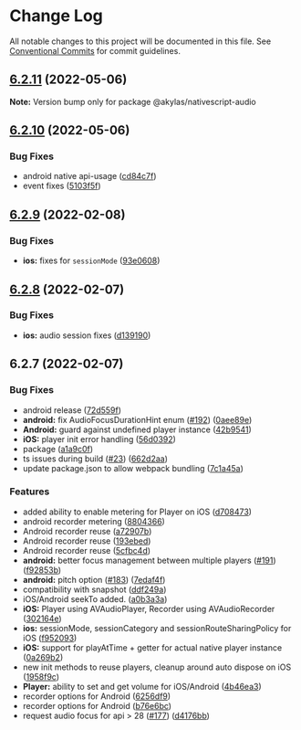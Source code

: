 # Change Log

All notable changes to this project will be documented in this file.
See [Conventional Commits](https://conventionalcommits.org) for commit guidelines.

## [6.2.11](https://github.com/farfromrefug/nativescript-audio/compare/v6.2.10...v6.2.11) (2022-05-06)

**Note:** Version bump only for package @akylas/nativescript-audio





## [6.2.10](https://github.com/farfromrefug/nativescript-audio/compare/v6.2.9...v6.2.10) (2022-05-06)


### Bug Fixes

* android native api-usage ([cd84c7f](https://github.com/farfromrefug/nativescript-audio/commit/cd84c7f4d6b2f1d72de730b712611c50b293d311))
* event fixes ([5103f5f](https://github.com/farfromrefug/nativescript-audio/commit/5103f5f9ed59306ba0aab78b79f0764c87cfdc54))





## [6.2.9](https://github.com/farfromrefug/nativescript-audio/compare/v6.2.8...v6.2.9) (2022-02-08)


### Bug Fixes

* **ios:** fixes for `sessionMode` ([93e0608](https://github.com/farfromrefug/nativescript-audio/commit/93e060868d1eddf337d5884cd3e53b85889c10a5))





## [6.2.8](https://github.com/farfromrefug/nativescript-audio/compare/v6.2.7...v6.2.8) (2022-02-07)


### Bug Fixes

* **ios:** audio session fixes ([d139190](https://github.com/farfromrefug/nativescript-audio/commit/d139190825f9d9004b48b6ab24fbb1a733cbfe67))





## 6.2.7 (2022-02-07)


### Bug Fixes

* android release ([72d559f](https://github.com/farfromrefug/nativescript-audio/commit/72d559f1e7e64debfedb5886420f1f01047d1773))
* **android:** fix AudioFocusDurationHint enum ([#192](https://github.com/farfromrefug/nativescript-audio/issues/192)) ([0aee89e](https://github.com/farfromrefug/nativescript-audio/commit/0aee89e446a8ffb1282686d5949059ebdbef664a))
* **Android:** guard against undefined player instance ([42b9541](https://github.com/farfromrefug/nativescript-audio/commit/42b95412348c179a371ecfb052a176abf453c06e))
* **iOS:** player init error handling ([56d0392](https://github.com/farfromrefug/nativescript-audio/commit/56d039224af46956eb05e179a4bff4bb4eb47421))
* package ([a1a9c0f](https://github.com/farfromrefug/nativescript-audio/commit/a1a9c0f0826a59cbabd63c38bcef77316b469f6e))
* ts issues during build ([#23](https://github.com/farfromrefug/nativescript-audio/issues/23)) ([662d2aa](https://github.com/farfromrefug/nativescript-audio/commit/662d2aa24c30062421cd5500f1241a6d76dc2027))
* update package.json to allow webpack bundling ([7c1a45a](https://github.com/farfromrefug/nativescript-audio/commit/7c1a45acd059daa8015d1d622532d45b2d3705d9))


### Features

* added ability to enable metering for Player on iOS ([d708473](https://github.com/farfromrefug/nativescript-audio/commit/d70847397c5e2f020a924bc68ce67d8820482b1e))
* android recorder metering ([8804366](https://github.com/farfromrefug/nativescript-audio/commit/880436684974a3c2e58c8220040b5d9b20187296))
* Android recorder reuse ([a72907b](https://github.com/farfromrefug/nativescript-audio/commit/a72907bc1c109369eb7a9f9f5558e9d7ff6188f4))
* Android recorder reuse ([193ebed](https://github.com/farfromrefug/nativescript-audio/commit/193ebed77a3fa2c83a5fa0c4e410f814c652337c))
* Android recorder reuse ([5cfbc4d](https://github.com/farfromrefug/nativescript-audio/commit/5cfbc4d945d43bc0add5d019d92c2836c14130a9))
* **android:** better focus management between multiple players ([#191](https://github.com/farfromrefug/nativescript-audio/issues/191)) ([f92853b](https://github.com/farfromrefug/nativescript-audio/commit/f92853ba623bfc0b9625cd8e274df3007dcbfb51))
* **android:** pitch option ([#183](https://github.com/farfromrefug/nativescript-audio/issues/183)) ([7edaf4f](https://github.com/farfromrefug/nativescript-audio/commit/7edaf4f92b7f60f4993524023101d7ac61c68414))
* compatibility with snapshot ([ddf249a](https://github.com/farfromrefug/nativescript-audio/commit/ddf249a22dd34af7a9c148df77c406cfe11d1ee6))
* iOS/Android seekTo added. ([a0b3a3a](https://github.com/farfromrefug/nativescript-audio/commit/a0b3a3ad114754427ba9cc5c2d083d86c84c2a9e))
* **iOS:** Player using AVAudioPlayer, Recorder using AVAudioRecorder ([302164e](https://github.com/farfromrefug/nativescript-audio/commit/302164e8d642b0b4592e649f8fd4d750e5c48e8c))
* **ios:** sessionMode, sessionCategory and sessionRouteSharingPolicy for iOS ([f952093](https://github.com/farfromrefug/nativescript-audio/commit/f9520934be29667941adb23a908e3b8c5576899c))
* **iOS:** support for playAtTime + getter for actual native player instance ([0a269b2](https://github.com/farfromrefug/nativescript-audio/commit/0a269b2e653041b945ada73f9dea5459b4f2b75b))
* new init methods to reuse players, cleanup around auto dispose on iOS ([1958f9c](https://github.com/farfromrefug/nativescript-audio/commit/1958f9c1020c6f8a78e3e814f6f8c4deac644eae))
* **Player:** ability to set and get volume for iOS/Android ([4b46ea3](https://github.com/farfromrefug/nativescript-audio/commit/4b46ea318be0a4b4f8069346a2a1b0cc184834ab))
* recorder options for Android ([6256df9](https://github.com/farfromrefug/nativescript-audio/commit/6256df929c3c3b19326829f1e82a842bfce83c0e))
* recorder options for Android ([b76e6bc](https://github.com/farfromrefug/nativescript-audio/commit/b76e6bc0210c2a61078703c55be4d9e2ed8be186))
* request audio focus for api > 28 ([#177](https://github.com/farfromrefug/nativescript-audio/issues/177)) ([d4176bb](https://github.com/farfromrefug/nativescript-audio/commit/d4176bb35090b15c92ed17d369745c3a20f54abe))
